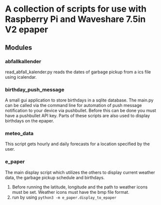 # A collection of scripts for use with Raspberry Pi and Waveshare 7.5in V2 epaper 

## Modules

### abfallkallender
read_abfall_kalender.py reads the dates of garbage pickup from a ics file using icalendar.

### birthday_push_message
A small gui application to store birthdays in a sqlite database. The main.py can be called via the command line for automation of push message notification to your device via pushbullet. Before this can be done you must
have a pushbullet API key. Parts of these scripts are also used to display birthdays on the epaper.

### meteo_data
This script gets hourly and daily forecasts for a location specified by the user.

### e_paper
The main display script which utilizes the others to display current weather data, the garbage pickup schedule and birthdays.

1. Before running the latitude, longitude and the path to weather icons must be set. Weather icons must have the bmp file format.
2. run by using `python3 -m e_paper.display_to_epaper`
